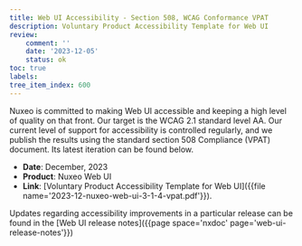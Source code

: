 ```yaml
---
title: Web UI Accessibility - Section 508, WCAG Conformance VPAT
description: Voluntary Product Accessibility Template for Web UI
review:
    comment: ''
    date: '2023-12-05'
    status: ok
toc: true
labels:
tree_item_index: 600
---
```


Nuxeo is committed to making Web UI accessible and keeping a high level of quality on that front. Our target is the WCAG 2.1 standard level AA. Our current level of support for accessibility is controlled regularly, and we publish the results using the standard section 508 Compliance (VPAT) document. Its latest iteration can be found below.

- **Date**: December, 2023
- **Product**: Nuxeo Web UI
- **Link**: [Voluntary Product Accessibility Template for Web UI]({{file name='2023-12-nuxeo-web-ui-3-1-4-vpat.pdf'}}).

Updates regarding accessibility improvements in a particular release can be found in the [Web UI release notes]({{page space='nxdoc' page='web-ui-release-notes'}})
